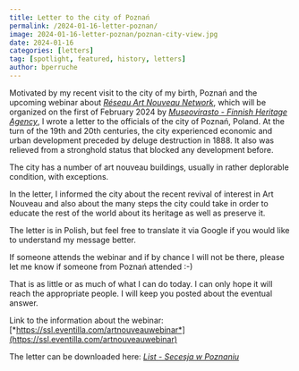 ```yaml
---
title: Letter to the city of Poznań
permalink: /2024-01-16-letter-poznan/
image: 2024-01-16-letter-poznan/poznan-city-view.jpg
date: 2024-01-16
categories: [letters]
tag: [spotlight, featured, history, letters]
author: bperruche
---
```


Motivated by my recent visit to the city of my birth, Poznań and the upcoming webinar about [*Réseau Art Nouveau Network*](https://www.artnouveau-net.eu/), which will be organized on the first of February 2024 by [*Museovirasto - Finnish Heritage Agency*](https://www.museovirasto.fi/en/), I wrote a letter to the officials of the city of Poznań, Poland. At the turn of the 19th and 20th centuries, the city experienced economic and urban development preceded by deluge destruction in 1888. It also was relieved from a stronghold status that blocked any development before.

The city has a number of art nouveau buildings, usually in rather deplorable condition, with exceptions.

In the letter, I informed the city about the recent revival of interest in Art Nouveau and also about the many steps the city could take in order to educate the rest of the world about its heritage as well as preserve it.

The letter is in Polish, but feel free to translate it via Google if you would like to understand my message better.

If someone attends the webinar and if by chance I will not be there, please let me know if someone from Poznań attended :-)

That is as little or as much of what I can do today. I can only hope it will reach the appropriate people. I will keep you posted about the eventual answer.

Link to the information about the webinar: [*https://ssl.eventilla.com/artnouveauwebinar*](https://ssl.eventilla.com/artnouveauwebinar)


The letter can be downloaded here: [*List - Secesja w Poznaniu*](../uploads/2024-01-16-letter-poznan/list_secesja_poznan.pdf)
